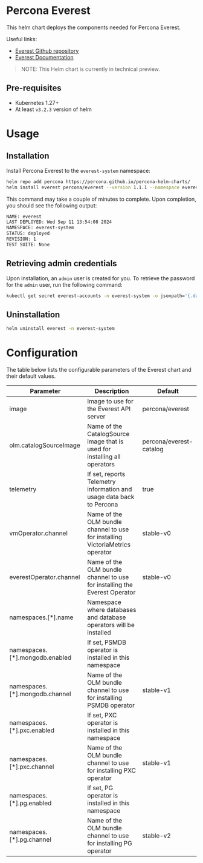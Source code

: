 # Percona Everest
This helm chart deploys the components needed for Percona Everest.

Useful links:
- [Everest Github repository](https://github.com/percona/everest)
- [Everest Documentation](https://docs.percona.com/everest/index.html)

> NOTE: This Helm chart is currently in technical preview.

## Pre-requisites
* Kubernetes 1.27+
* At least `v3.2.3` version of helm

# Usage

## Installation

Install Percona Everest to the `everest-system` namespace:
```bash
helm repo add percona https://percona.github.io/percona-helm-charts/
helm install everest percona/everest --version 1.1.1 --namespace everest-system --create-namespace
```

This command may take a couple of minutes to complete. Upon completion, you should see the following output:
```bash
NAME: everest
LAST DEPLOYED: Wed Sep 11 13:54:08 2024
NAMESPACE: everest-system
STATUS: deployed
REVISION: 1
TEST SUITE: None
```

## Retrieving admin credentials
Upon installation, an `admin` user is created for you. To retrieve the password for the `admin` user, run the following command:
```bash
kubectl get secret everest-accounts -n everest-system -o jsonpath='{.data.users\.yaml}' | base64 --decode  | yq '.admin.passwordHash'
```

## Uninstallation
```bash
helm uninstall everest -n everest-system
```

# Configuration

The table below lists the configurable parameters of the Everest chart and their default values.

| Parameter                      | Description                                                                   | Default                 |
|--------------------------------|-------------------------------------------------------------------------------|-------------------------|
| image                          | Image to use for the Everest API server                                       | percona/everest         |
| olm.catalogSourceImage         | Name of the CatalogSource image that is used for installing all operators     | percona/everest-catalog |
| telemetry                      | If set, reports Telemetry information and usage data back to Percona          | true                    |
| vmOperator.channel             | Name of the OLM bundle channel to use for installing VictoriaMetrics operator | stable-v0               |
| everestOperator.channel        | Name of the OLM bundle channel to use for installing the Everest Operator     | stable-v0               |
| namespaces.[*].name            | Namespace where databases and database operators will be installed            |                         |
| namespaces.[*].mongodb.enabled | If set, PSMDB operator is installed in this namespace                         |                         |
| namespaces.[*].mongodb.channel | Name of the OLM bundle channel to use for installing PSMDB operator           | stable-v1               |
| namespaces.[*].pxc.enabled     | If set, PXC operator is installed in this namespace                           |                         |
| namespaces.[*].pxc.channel     | Name of the OLM bundle channel to use for installing PXC operator             | stable-v1               |
| namespaces.[*].pg.enabled      | If set, PG operator is installed in this namespace                            |                         |
| namespaces.[*].pg.channel      | Name of the OLM bundle channel to use for installing PG operator              | stable-v2               |
